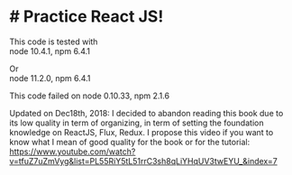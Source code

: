 # # Practice React JS!

This code is tested with  
node 10.4.1, npm 6.4.1  
  
Or   
node 11.2.0, npm 6.4.1  
  
This code failed on node 0.10.33, npm 2.1.6  
  
Updated on Dec18th, 2018: I decided to abandon reading this book due to its low quality in term of organizing, in term of setting the foundation knowledge on ReactJS, Flux, Redux. I propose this video if you want to know what I mean of good quality for the book or for the tutorial: https://www.youtube.com/watch?v=tfuZ7uZmVyg&list=PL55RiY5tL51rrC3sh8qLiYHqUV3twEYU_&index=7
